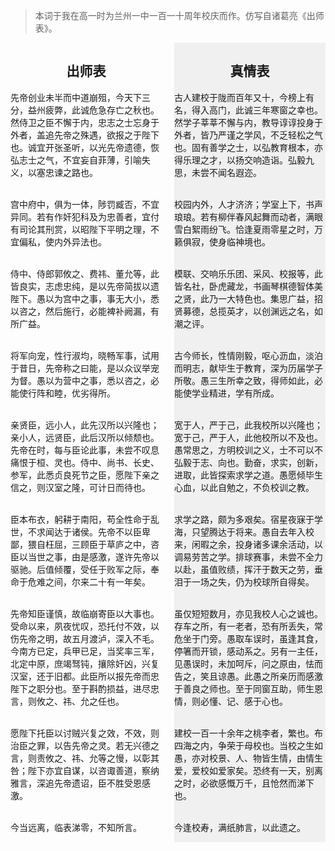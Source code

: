 > 本词于我在高一时为兰州一中一百一十周年校庆而作。仿写自诸葛亮《出师表》。

<div class="row">
  <div style="width: 48%; float:left;">
<h2 style="text-align: center;"> 出师表</h2>
  
先帝创业未半而中道崩殂，今天下三分，益州疲弊，此诚危急存亡之秋也。然侍卫之臣不懈于内，忠志之士忘身于外者，盖追先帝之殊遇，欲报之于陛下也。诚宜开张圣听，以光先帝遗德，恢弘志士之气，不宜妄自菲薄，引喻失义，以塞忠谏之路也。<br /><br />

宫中府中，俱为一体，陟罚臧否，不宜异同。若有作奸犯科及为忠善者，宜付有司论其刑赏，以昭陛下平明之理，不宜偏私，使内外异法也。<br /><br />

侍中、侍郎郭攸之、费祎、董允等，此皆良实，志虑忠纯，是以先帝简拔以遗陛下。愚以为宫中之事，事无大小，悉以咨之，然后施行，必能裨补阙漏，有所广益。<br /><br />

将军向宠，性行淑均，晓畅军事，试用于昔日，先帝称之曰能，是以众议举宠为督。愚以为营中之事，悉以咨之，必能使行阵和睦，优劣得所。<br /><br />

亲贤臣，远小人，此先汉所以兴隆也；亲小人，远贤臣，此后汉所以倾颓也。先帝在时，每与臣论此事，未尝不叹息痛恨于桓、灵也。侍中、尚书、长史、参军，此悉贞良死节之臣，愿陛下亲之信之，则汉室之隆，可计日而待也。<br /><br />

臣本布衣，躬耕于南阳，苟全性命于乱世，不求闻达于诸侯。先帝不以臣卑鄙，猥自枉屈，三顾臣于草庐之中，咨臣以当世之事，由是感激，遂许先帝以驱驰。后值倾覆，受任于败军之际，奉命于危难之间，尔来二十有一年矣。<br /><br />

先帝知臣谨慎，故临崩寄臣以大事也。受命以来，夙夜忧叹，恐托付不效，以伤先帝之明，故五月渡泸，深入不毛。今南方已定，兵甲已足，当奖率三军，北定中原，庶竭驽钝，攘除奸凶，兴复汉室，还于旧都。此臣所以报先帝而忠陛下之职分也。至于斟酌损益，进尽忠言，则攸之、祎、允之任也。<br /><br />

愿陛下托臣以讨贼兴复之效，不效，则治臣之罪，以告先帝之灵。若无兴德之言，则责攸之、祎、允等之慢，以彰其咎；陛下亦宜自谋，以咨诹善道，察纳雅言，深追先帝遗诏，臣不胜受恩感激。<br /><br />

今当远离，临表涕零，不知所言。
  </div>

  <div style="width: 48%; float:right; background-color:#F0F0F0">
<h2 style="text-align: center;"> 真情表</h2>

古人建校于陇而百年又十，今榜上有名，得入高门，此诚三年寒窗之幸也。然学子莘莘不懈与内，教导谆谆投身于外者，皆乃严谨之学风，不乏轻松之气也。固有善学之士，以弘教育根本，亦得乐理之才，以扬交响造诣。弘毅九思，未尝不闻名遐迩。<br /><br />

校园内外，人才济济；学室上下，书声琅琅。若有柳伴春风起舞而动者，满眼雪白絮雨纷飞。恰逢夏雨零星之时，万籁俱寂，使身临神境也。<br /><br />

模联、交响乐乐团、采风、校报等，此皆名社，卧虎藏龙，书画琴棋德智体美之贤，此乃一大特色也。集思广益，招贤募德，总揽英才，以创渊远之名，如潮之评。<br /><br />

古今师长，性情刚毅，呕心沥血，淡泊而明志，献毕生于教育，深为历届学子所敬。愚三生所幸之致，得师如此，必能使学业精进，学有所成。<br /><br />

宽于人，严于己，此我校所以兴隆也；宽于己，严于人，此他校所以不及也。愚常思之，方明校训之义，士不可以不弘毅于志、向也。勤奋，求实，创新，进取，此皆探索求学之道。愚愿倾毕生心血，以此自勉之，不负校训之教。<br /><br />

求学之路，颇为多艰矣。宿星夜寐于学海，只望腾达于将来。愚自去年入校来，闲暇之余，投身诸多课余活动，以调易劳苦之学。排球赛事，未尝不全力以赴，虽值败绩，挥汗于数天之劳，垂泪于一场之失，仍为校球所自得矣。<br /><br />

虽仅短短数月，亦见我校人心之诚也。存车之所，有一老者，恐有所丢失，常危坐于门旁。愚取车误时，虽逢其食，停箸而开锁，感动系之。另有一主任，见愚误时，未加呵斥，问之原由，怯而告之，笑且谅愚。此愚之所亲历而感激于善良之师也。至于同窗互助，师生恩情，则必懂、记、感于心也。<br /><br />

建校一百一十余年之桃李者，繁也。布四海之内，争荣于母校也。当校之生如愚，亦对校景、人、物皆生情，由情生爱，爱校如爱家矣。恐终有一天，别离之时，必欲感慨万千，且怆然而涕下也。<br /><br />

今逢校寿，满纸肺言，以此遗之。
  </div>
</div>